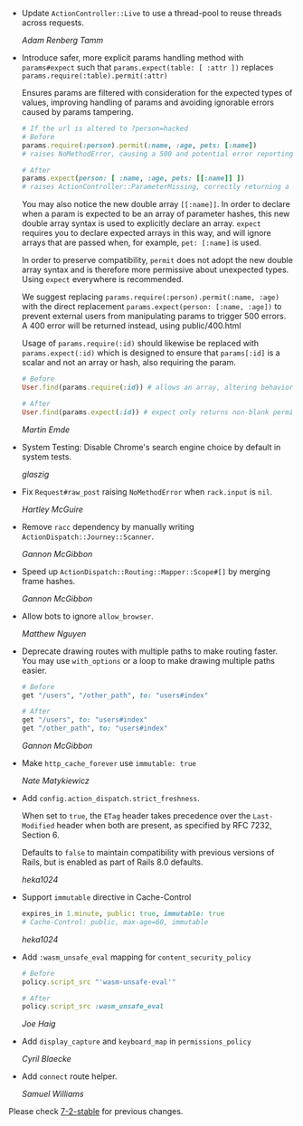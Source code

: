 *   Update `ActionController::Live` to use a thread-pool to reuse threads across requests.

    *Adam Renberg Tamm*

*   Introduce safer, more explicit params handling method with `params#expect` such that
    `params.expect(table: [ :attr ])` replaces `params.require(:table).permit(:attr)`

    Ensures params are filtered with consideration for the expected
    types of values, improving handling of params and avoiding ignorable
    errors caused by params tampering.

    ```ruby
    # If the url is altered to ?person=hacked
    # Before
    params.require(:person).permit(:name, :age, pets: [:name])
    # raises NoMethodError, causing a 500 and potential error reporting

    # After
    params.expect(person: [ :name, :age, pets: [[:name]] ])
    # raises ActionController::ParameterMissing, correctly returning a 400 error
    ```

    You may also notice the new double array `[[:name]]`. In order to
    declare when a param is expected to be an array of parameter hashes,
    this new double array syntax is used to explicitly declare an array.
    `expect` requires you to declare expected arrays in this way, and will
    ignore arrays that are passed when, for example, `pet: [:name]` is used.

    In order to preserve compatibility, `permit` does not adopt the new
    double array syntax and is therefore more permissive about unexpected
    types. Using `expect` everywhere is recommended.

    We suggest replacing `params.require(:person).permit(:name, :age)`
    with the direct replacement `params.expect(person: [:name, :age])`
    to prevent external users from manipulating params to trigger 500
    errors. A 400 error will be returned instead, using public/400.html

    Usage of `params.require(:id)` should likewise be replaced with
    `params.expect(:id)` which is designed to ensure that `params[:id]`
    is a scalar and not an array or hash, also requiring the param.

    ```ruby
    # Before
    User.find(params.require(:id)) # allows an array, altering behavior

    # After
    User.find(params.expect(:id)) # expect only returns non-blank permitted scalars (excludes Hash, Array, nil, "", etc)
    ```

    *Martin Emde*

*   System Testing: Disable Chrome's search engine choice by default in system tests.

    *glaszig*

*   Fix `Request#raw_post` raising `NoMethodError` when `rack.input` is `nil`.

    *Hartley McGuire*

*   Remove `racc` dependency by manually writing `ActionDispatch::Journey::Scanner`.

    *Gannon McGibbon*

*   Speed up `ActionDispatch::Routing::Mapper::Scope#[]` by merging frame hashes.

    *Gannon McGibbon*

*   Allow bots to ignore `allow_browser`.

    *Matthew Nguyen*

*   Deprecate drawing routes with multiple paths to make routing faster.
    You may use `with_options` or a loop to make drawing multiple paths easier.

    ```ruby
    # Before
    get "/users", "/other_path", to: "users#index"

    # After
    get "/users", to: "users#index"
    get "/other_path", to: "users#index"
    ```

    *Gannon McGibbon*

*   Make `http_cache_forever` use `immutable: true`

    *Nate Matykiewicz*

*   Add `config.action_dispatch.strict_freshness`.

    When set to `true`, the `ETag` header takes precedence over the `Last-Modified` header when both are present,
    as specified by RFC 7232, Section 6.

    Defaults to `false` to maintain compatibility with previous versions of Rails, but is enabled as part of
    Rails 8.0 defaults.

    *heka1024*

*   Support `immutable` directive in Cache-Control

    ```ruby
    expires_in 1.minute, public: true, immutable: true
    # Cache-Control: public, max-age=60, immutable
    ```

    *heka1024*

*   Add `:wasm_unsafe_eval` mapping for `content_security_policy`

    ```ruby
    # Before
    policy.script_src "'wasm-unsafe-eval'"

    # After
    policy.script_src :wasm_unsafe_eval
    ```

    *Joe Haig*

*   Add `display_capture` and `keyboard_map` in `permissions_policy`

    *Cyril Blaecke*

*   Add `connect` route helper.

    *Samuel Williams*

Please check [7-2-stable](https://github.com/rails/rails/blob/7-2-stable/actionpack/CHANGELOG.md) for previous changes.
